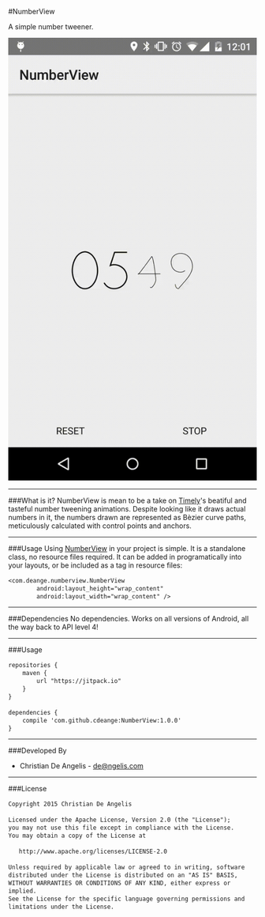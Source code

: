 #NumberView

A simple number tweener.

![gif](design/output.gif)

---
###What is it?
NumberView is mean to be a take on [Timely][1]'s beatiful and tasteful number tweening animations. Despite looking like it draws actual numbers in it, the numbers drawn are represented as Bèzier curve paths, meticulously calculated with control points and anchors.

---
###Usage
Using [NumberView][2] in your project is simple. It is a standalone class, no resource files required. It can be added in programatically into your layouts, or be included as a tag in resource files:

    <com.deange.numberview.NumberView
            android:layout_height="wrap_content"
            android:layout_width="wrap_content" />

---
###Dependencies
No dependencies. Works on all versions of Android, all the way back to API level 4!

---
###Usage

    repositories {
        maven {
            url "https://jitpack.io"
        }
    }

    dependencies {
        compile 'com.github.cdeange:NumberView:1.0.0'
    }

---
###Developed By
- Christian De Angelis - <de@ngelis.com>

---
###License

    Copyright 2015 Christian De Angelis

    Licensed under the Apache License, Version 2.0 (the "License");
    you may not use this file except in compliance with the License.
    You may obtain a copy of the License at

       http://www.apache.org/licenses/LICENSE-2.0

    Unless required by applicable law or agreed to in writing, software
    distributed under the License is distributed on an "AS IS" BASIS,
    WITHOUT WARRANTIES OR CONDITIONS OF ANY KIND, either express or implied.
    See the License for the specific language governing permissions and
    limitations under the License.


[1]: https://play.google.com/store/apps/details?id=ch.bitspin.timely&hl=en
[2]: https://github.com/cdeange/NumberView/blob/master/library/src/main/java/com/deange/numberview/NumberView.java
[3]: http://developer.android.com/reference/java/util/Timer.html
